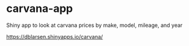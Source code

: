 # carvana-app
Shiny app to look at carvana prices by make, model, mileage, and year

https://dblarsen.shinyapps.io/carvana/
